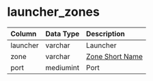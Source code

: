 # launcher\_zones

| Column | Data Type | Description |
| :--- | :--- | :--- |
| launcher | varchar | Launcher |
| zone | varchar | [Zone Short Name](https://eqemu.gitbook.io/server/categories/reference-lists/zones) |
| port | mediumint | Port |

